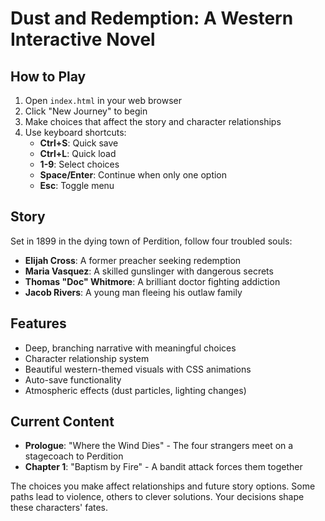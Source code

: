 # Dust and Redemption: A Western Interactive Novel

## How to Play

1. Open `index.html` in your web browser
2. Click "New Journey" to begin
3. Make choices that affect the story and character relationships
4. Use keyboard shortcuts:
   - **Ctrl+S**: Quick save
   - **Ctrl+L**: Quick load  
   - **1-9**: Select choices
   - **Space/Enter**: Continue when only one option
   - **Esc**: Toggle menu

## Story

Set in 1899 in the dying town of Perdition, follow four troubled souls:
- **Elijah Cross**: A former preacher seeking redemption
- **Maria Vasquez**: A skilled gunslinger with dangerous secrets
- **Thomas "Doc" Whitmore**: A brilliant doctor fighting addiction
- **Jacob Rivers**: A young man fleeing his outlaw family

## Features

- Deep, branching narrative with meaningful choices
- Character relationship system
- Beautiful western-themed visuals with CSS animations
- Auto-save functionality
- Atmospheric effects (dust particles, lighting changes)

## Current Content

- **Prologue**: "Where the Wind Dies" - The four strangers meet on a stagecoach to Perdition
- **Chapter 1**: "Baptism by Fire" - A bandit attack forces them together

The choices you make affect relationships and future story options. Some paths lead to violence, others to clever solutions. Your decisions shape these characters' fates.